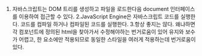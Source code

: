 1. 자바스크립트는 DOM 트리를 생성하고 파일을 로드한다음 document 인터페이스를 이용하여 접근할 수 있다.
2.JavaScript Engine은 자바스크립트 코드를 실행한다. 코드를 컴파일 하거나 컴파일된 코드를 실행한다.
3.항상 좋지는 않다. 왜냐하면 각 컴포넌트에 정의된 html을 찾아가서 수정해야하는 번거로움이 있어 유지와 보수가 어렵고, 한 요소에만 적용되므로 동일한 스타일을 여러게 적용하는데 번거로움이 있다.
